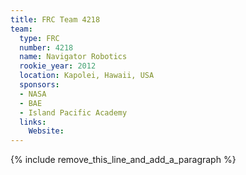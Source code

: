 ```yaml
---
title: FRC Team 4218
team:
  type: FRC
  number: 4218
  name: Navigator Robotics
  rookie_year: 2012
  location: Kapolei, Hawaii, USA
  sponsors:
  - NASA
  - BAE
  - Island Pacific Academy
  links:
    Website:
---
```


{% include remove_this_line_and_add_a_paragraph %}